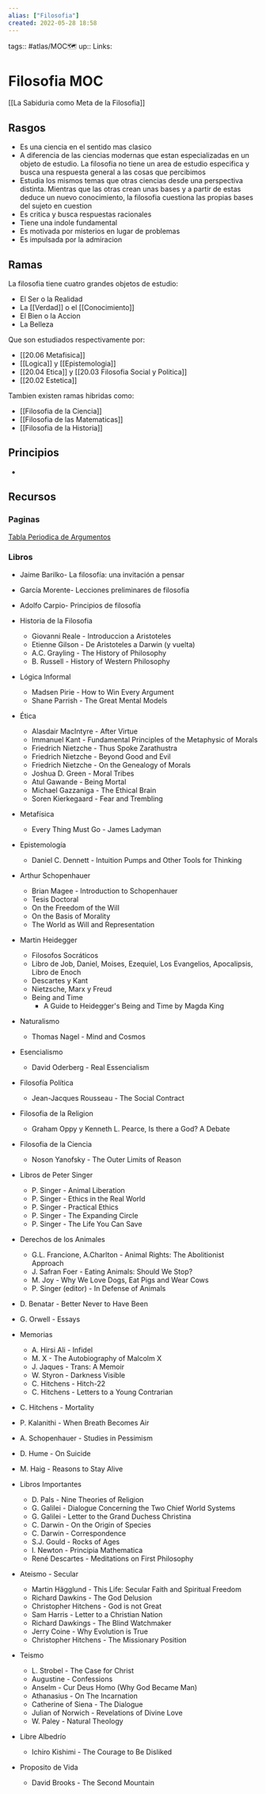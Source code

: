 ```yaml
---
alias: ["Filosofia"]
created: 2022-05-28 18:58
---
```

tags:: #atlas/MOC🗺 
up:: 
Links:
# Filosofia MOC
[[La Sabiduria como Meta de la Filosofia]]

## Rasgos
- Es una ciencia en el sentido mas clasico
- A diferencia de las ciencias modernas que estan especializadas en un objeto de estudio. La filosofia no tiene un area de estudio especifica y busca una respuesta general a las cosas que percibimos
- Estudia los mismos temas que otras ciencias desde una perspectiva distinta. Mientras que las otras crean unas bases y a partir de estas deduce un nuevo conocimiento, la filosofia cuestiona las propias bases del sujeto en cuestion
- Es critica y busca respuestas racionales
- Tiene una indole fundamental
- Es motivada por misterios en lugar de problemas
- Es impulsada por la admiracion

## Ramas
La filosofia tiene cuatro grandes objetos de estudio:
- El Ser o la Realidad
- La [[Verdad]] o el [[Conocimiento]]
- El Bien o la Accion
- La Belleza

Que son estudiados respectivamente por:
- [[20.06 Metafisica]]
- [[Logica]] y [[Epistemologia]]
- [[20.04 Etica]] y [[20.03 Filosofia Social y Politica]]
- [[20.02 Estetica]]

Tambien existen ramas hibridas como:
- [[Filosofia de la Ciencia]]
- [[Filosofia de las Matematicas]]
- [[Filosofia de la Historia]]

## Principios
- 
## Recursos
### Paginas
[Tabla Periodica de Argumentos](https://periodic-table-of-arguments.org/)

### Libros
- Jaime Barilko- La filosofía: una invitación a pensar
- García Morente- Lecciones preliminares de filosofía
- Adolfo Carpio- Principios de filosofía

- Historia de la Filosofia
	- Giovanni Reale - Introduccion a Aristoteles
	- Etienne Gilson - De Aristoteles a Darwin (y vuelta)
	- A.C. Grayling - The History of Philosophy
	- B. Russell - History of Western Philosophy

- Lógica Informal
	- Madsen Pirie - How to Win Every Argument
	- Shane Parrish - The Great Mental Models

- Ética
	- Alasdair MacIntyre - After Virtue
	- Immanuel Kant - Fundamental Principles of the Metaphysic of Morals
	- Friedrich Nietzche - Thus Spoke Zarathustra
	- Friedrich Nietzche - Beyond Good and Evil
	- Friedrich Nietzche - On the Genealogy of Morals
	- Joshua D. Green - Moral Tribes
	- Atul Gawande - Being Mortal
	- Michael Gazzaniga - The Ethical Brain
	- Soren Kierkegaard - Fear and Trembling

- Metafísica
	- Every Thing Must Go - James Ladyman

- Epistemología
	- Daniel C. Dennett - Intuition Pumps and Other Tools for Thinking

- Arthur Schopenhauer
	- Brian Magee - Introduction to Schopenhauer
	- Tesis Doctoral
	- On the Freedom of the Will
	- On the Basis of Morality
	- The World as Will and Representation

- Martin Heidegger
	- Filosofos Socráticos
	- Libro de Job, Daniel, Moises, Ezequiel, Los Evangelios, Apocalipsis, Libro de Enoch
	- Descartes y Kant
	- Nietzsche, Marx y Freud
	- Being and Time
		- A Guide to Heidegger's Being and Time by Magda King

- Naturalismo
	- Thomas Nagel - Mind and Cosmos

- Esencialismo
	- David Oderberg - Real Essencialism

- Filosofía Política
	- Jean-Jacques Rousseau - The Social Contract

- Filosofia de la Religion
	- Graham Oppy y Kenneth L. Pearce, Is there a God? A Debate

- Filosofia de la Ciencia
	- Noson Yanofsky - The Outer Limits of Reason

- Libros de Peter Singer
	- P. Singer - Animal Liberation
	- P. Singer - Ethics in the Real World
	- P. Singer - Practical Ethics
	- P. Singer - The Expanding Circle
	- P. Singer - The Life You Can Save		

- Derechos de los Animales
	- G.L. Francione, A.Charlton - Animal Rights: The Abolitionist Approach
	- J. Safran Foer - Eating Animals: Should We Stop?
	- M. Joy - Why We Love Dogs, Eat Pigs and Wear Cows
	- P. Singer (editor) - In Defense of Animals

- D. Benatar - Better Never to Have Been
- G. Orwell - Essays

- Memorias
	- A. Hirsi Ali - Infidel
	- M. X - The Autobiography of Malcolm X
	- J. Jaques - Trans: A Memoir
	- W. Styron - Darkness Visible
	- C. Hitchens - Hitch-22
	- C. Hitchens - Letters to a Young Contrarian

- C. Hitchens - Mortality
- P. Kalanithi - When Breath Becomes Air
- A. Schopenhauer - Studies in Pessimism
- D. Hume - On Suicide
- M. Haig - Reasons to Stay Alive

- Libros Importantes
	- D. Pals - Nine Theories of Religion
	- G. Galilei - Dialogue Concerning the Two Chief World Systems
	- G. Galilei - Letter to the Grand Duchess Christina
	- C. Darwin - On the Origin of Species
	- C. Darwin - Correspondence
	- S.J. Gould - Rocks of Ages
	- I. Newton - Principia Mathematica
	- René Descartes - Meditations on First Philosophy

- Ateismo - Secular
	- Martin Hägglund - This Life: Secular Faith and Spiritual Freedom
	- Richard Dawkins - The God Delusion
	- Christopher Hitchens - God is not Great
	- Sam Harris - Letter to a Christian Nation
	- Richard Dawkings - The Blind Watchmaker
	- Jerry Coine - Why Evolution is True
	- Christopher Hitchens - The Missionary Position

- Teismo
	- L. Strobel - The Case for Christ
	- Augustine - Confessions
	- Anselm - Cur Deus Homo (Why God Became Man)
	- Athanasius - On The Incarnation
	- Catherine of Siena - The Dialogue
	- Julian of Norwich - Revelations of Divine Love
	- W. Paley - Natural Theology

- Libre Albedrío
	- Ichiro Kishimi - The Courage to Be Disliked

- Proposito de Vida
	- David Brooks - The Second Mountain